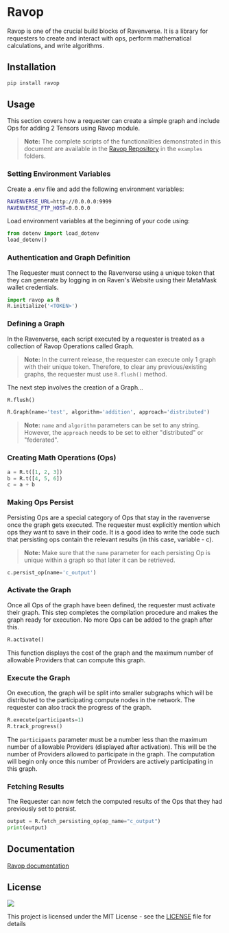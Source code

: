 # Ravop

Ravop is one of the crucial build blocks of Ravenverse. It is a library for requesters to create and interact with ops, perform mathematical calculations, and write algorithms. 

## Installation

```bash
pip install ravop
```

## Usage

This section covers how a requester can create a simple graph and include Ops for adding 2 Tensors using Ravop module.

>**Note:** The complete scripts of the functionalities demonstrated in this document are available in the [Ravop Repository](https://github.com/ravenprotocol/ravop) in the ```examples``` folders.

### Setting Environment Variables
Create a .env file and add the following environment variables:

```bash
RAVENVERSE_URL=http://0.0.0.0:9999
RAVENVERSE_FTP_HOST=0.0.0.0
```

Load environment variables at the beginning of your code using:

```python
from dotenv import load_dotenv
load_dotenv()
```

### Authentication and Graph Definition

The Requester must connect to the Ravenverse using a unique token that they can generate by logging in on Raven's Website using their MetaMask wallet credentials.   

```python
import ravop as R
R.initialize('<TOKEN>')
```

### Defining a Graph

In the Ravenverse, each script executed by a requester is treated as a collection of Ravop Operations called Graph.<br> 
> **Note:** In the current release, the requester can execute only 1 graph with their unique token. Therefore, to clear any previous/existing graphs, the requester must use ```R.flush()``` method. <br>

The next step involves the creation of a Graph... 

```python
R.flush()

R.Graph(name='test', algorithm='addition', approach='distributed')
```
> **Note:** ```name``` and ```algorithm``` parameters can be set to any string. However, the ```approach``` needs to be set to either "distributed" or "federated". 

### Creating Math Operations (Ops)

```python
a = R.t([1, 2, 3])
b = R.t([4, 5, 6])
c = a + b
```

### Making Ops Persist

Persisting Ops are a special category of Ops that stay in the ravenverse once the graph gets executed. The requester must explicitly mention which ops they want to save in their code. It is a good idea to write the code such that persisting ops contain the relevant results (in this case, variable - c).

> **Note:** Make sure that the ```name``` parameter for each persisting Op is unique within a graph so that later it can be retrieved.

```python
c.persist_op(name='c_output')
```

### Activate the Graph

Once all Ops of the graph have been defined, the requester must activate their graph. This step completes the compilation procedure and makes the graph ready for execution. No more Ops can be added to the graph after this.

```python
R.activate()
```

This function displays the cost of the graph and the maximum number of allowable Providers that can compute this graph.

### Execute the Graph
On execution, the graph will be split into smaller subgraphs which will be distributed to the participating compute nodes in the network. The requester can also track the progress of the graph.

```python
R.execute(participants=1)
R.track_progress()
```

The ```participants``` parameter must be a number less than the maximum number of allowable Providers (displayed after activation). This will be the number of Providers allowed to participate in the graph. The computation will begin only once this number of Providers are actively participating in this graph. 

### Fetching Results

The Requester can now fetch the computed results of the Ops that they had previously set to persist.

```python
output = R.fetch_persisting_op(op_name="c_output")
print(output)
```

## Documentation
    
[Ravop documentation](https://ravenprotocol.gitbook.io/ravenverse/ravop)


## License

<a href="https://github.com/ravenprotocol/ravop/blob/main/LICENSE.rst"><img src="https://img.shields.io/github/license/ravenprotocol/ravop"></a>

This project is licensed under the MIT License - see the [LICENSE](LICENSE) file for details